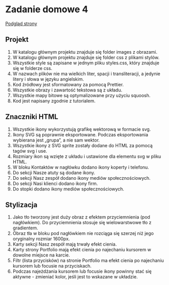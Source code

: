 # Zadanie domowe 4

<a href="https://sim-mag.github.io/goit-markup-hw-04/">Podgląd strony</a>

## Projekt

<ol>
<li>W katalogu głównym projektu znajduje się folder images z obrazami.</li>

<li>W katalogu głównym projektu znajduje się folder css z plikami stylów.</li>

<li>Wszystkie style są zapisane w jednym pliku styles.css, który znajduje się w folderze css.</li>

<li>W nazwach plików nie ma wielkich liter, spacji i transliteracji, a jedynie litery i słowa w języku angielskim.</li>

<li>Kod źródłowy jest sformatowany za pomocą Prettier.</li>

<li>Wszystkie obrazy i zawartość tekstowa są z układu.</li>

<li>Wszystkie mapy bitowe są optymalizowane przy użyciu squoosh.</li>

<li>Kod jest napisany zgodnie z tutorialem.</li>
</ol>

## Znaczniki HTML

<ol>
<li>Wszystkie ikony wykorzystują grafikę wektorową w formacie svg.</li>

<li>Ikony SVG są poprawnie eksportowane. Podczas eksportowania wybierana jest „grupa”, a nie sam wektor.</li>

<li>Wszystkie ikony z SVG sprite zostały dodane do HTML za pomocą tagów svg i use.</li>

<li>Rozmiary ikon są wzięte z układu i ustawione dla elementu svg w pliku HTML.</li>

<li>W bloku Kontaktów w nagłówku dodano ikony koperty i telefonu.</li>

<li>Do sekcji Nasze atuty są dodane ikony.</li>

<li>Do sekcji Nasz zespół dodano ikony mediów społecznościowych.</li>

<li>Do sekcji Nasi klienci dodano ikony firm.</li>

<li>Do stopki dodano ikony mediów społecznościowych.</li>
</ol>

## Stylizacja

<ol>
<li>Jako tło tworzony jest duży obraz z efektem przyciemnienia (pod nagłówkiem). Do przyciemnienia stosuje się wielowarstwowe tło z gradientem.</li>

<li>Obraz tła w bloku pod nagłówkiem nie rozciąga się szerzej niż jego oryginalny rozmiar 1600рх.</li>

<li>Karty sekcji Nasz zespół mają trwały efekt cienia.</li>

<li>Karty strony Portfolio mają efekt cienia po najechaniu kursorem w dowolne miejsce na karcie.</li>

<li>Filtr (lista przycisków) na stronie Portfolio ma efekt cienia po najechaniu kursorem lub focusie na przyciskach.</li>

<li>Podczas najeżdżania kursorem lub focusie ikony powinny stać się aktywne - zmieniać kolor, jeśli jest to wskazane w układzie.</li>
</ol>